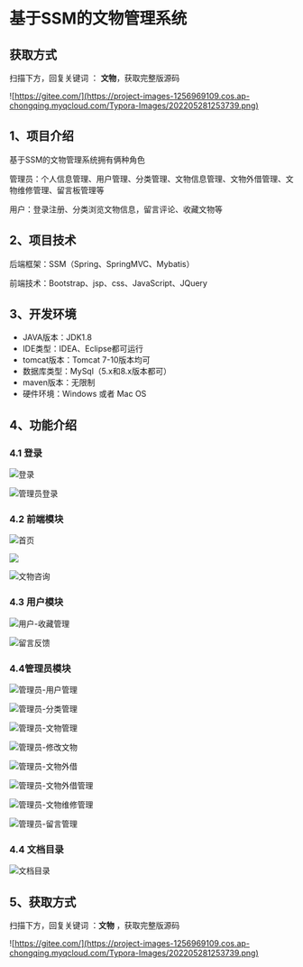 # 基于SSM的文物管理系统

## 获取方式

扫描下方，回复关键词  ： **文物**，获取完整版源码

![https://gitee.com/](https://project-images-1256969109.cos.ap-chongqing.myqcloud.com/Typora-Images/202205281253739.png)

## 1、项目介绍

基于SSM的文物管理系统拥有俩种角色

管理员：个人信息管理、用户管理、分类管理、文物信息管理、文物外借管理、文物维修管理、留言板管理等

用户：登录注册、分类浏览文物信息，留言评论、收藏文物等


## 2、项目技术

后端框架：SSM（Spring、SpringMVC、Mybatis）

前端技术：Bootstrap、jsp、css、JavaScript、JQuery

## 3、开发环境

- JAVA版本：JDK1.8
- IDE类型：IDEA、Eclipse都可运行
- tomcat版本：Tomcat 7-10版本均可
- 数据库类型：MySql（5.x和8.x版本都可） 
- maven版本：无限制
- 硬件环境：Windows 或者 Mac OS


## 4、功能介绍

### 4.1 登录

![登录](https://project-images-1256969109.cos.ap-chongqing.myqcloud.com/Typora-Images/202208092052615.jpg)

![管理员登录](https://project-images-1256969109.cos.ap-chongqing.myqcloud.com/Typora-Images/202208092052612.jpg)

### 4.2 前端模块

![首页](https://project-images-1256969109.cos.ap-chongqing.myqcloud.com/Typora-Images/202208092052651.jpg)

![](https://project-images-1256969109.cos.ap-chongqing.myqcloud.com/Typora-Images/202208092053006.jpeg)

![文物咨询](https://project-images-1256969109.cos.ap-chongqing.myqcloud.com/Typora-Images/202208092053129.jpg)

### 4.3 用户模块

![用户-收藏管理](https://project-images-1256969109.cos.ap-chongqing.myqcloud.com/Typora-Images/202208092053101.jpg)

![留言反馈](https://project-images-1256969109.cos.ap-chongqing.myqcloud.com/Typora-Images/202208092053841.jpg)

### 4.4管理员模块

![管理员-用户管理](https://project-images-1256969109.cos.ap-chongqing.myqcloud.com/Typora-Images/202208092053748.jpg)

![管理员-分类管理](https://project-images-1256969109.cos.ap-chongqing.myqcloud.com/Typora-Images/202208092053918.jpg)

![管理员-文物管理](https://project-images-1256969109.cos.ap-chongqing.myqcloud.com/Typora-Images/202208092053412.jpg)

![管理员-修改文物](https://project-images-1256969109.cos.ap-chongqing.myqcloud.com/Typora-Images/202208092053944.jpg)

![管理员-文物外借](https://project-images-1256969109.cos.ap-chongqing.myqcloud.com/Typora-Images/202208092053161.jpg)

![管理员-文物外借管理](https://project-images-1256969109.cos.ap-chongqing.myqcloud.com/Typora-Images/202208092053820.jpg)

![管理员-文物维修管理](https://project-images-1256969109.cos.ap-chongqing.myqcloud.com/Typora-Images/202208092054985.jpg)

![管理员-留言管理](https://project-images-1256969109.cos.ap-chongqing.myqcloud.com/Typora-Images/202208092054533.jpg)

### 4.4 文档目录

![文档目录](https://project-images-1256969109.cos.ap-chongqing.myqcloud.com/Typora-Images/202208092053195.jpg)

## 5、获取方式

扫描下方，回复关键词  ：**文物** ，获取完整版源码



![https://gitee.com/](https://project-images-1256969109.cos.ap-chongqing.myqcloud.com/Typora-Images/202205281253739.png)

